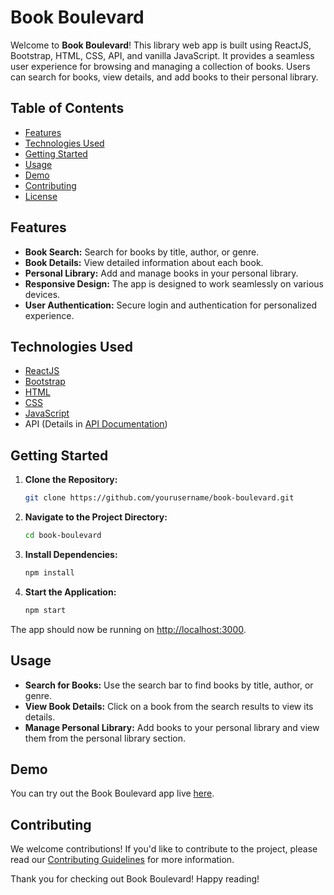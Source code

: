 # Book Boulevard

Welcome to **Book Boulevard**! This library web app is built using ReactJS, Bootstrap, HTML, CSS, API, and vanilla JavaScript. It provides a seamless user experience for browsing and managing a collection of books. Users can search for books, view details, and add books to their personal library.

## Table of Contents

- [Features](#features)
- [Technologies Used](#technologies-used)
- [Getting Started](#getting-started)
- [Usage](#usage)
- [Demo](#demo)
- [Contributing](#contributing)
- [License](#license)

## Features

- **Book Search:** Search for books by title, author, or genre.
- **Book Details:** View detailed information about each book.
- **Personal Library:** Add and manage books in your personal library.
- **Responsive Design:** The app is designed to work seamlessly on various devices.
- **User Authentication:** Secure login and authentication for personalized experience.

## Technologies Used

- [ReactJS](https://reactjs.org/)
- [Bootstrap](https://getbootstrap.com/)
- [HTML](https://developer.mozilla.org/en-US/docs/Web/HTML)
- [CSS](https://developer.mozilla.org/en-US/docs/Web/CSS)
- [JavaScript](https://developer.mozilla.org/en-US/docs/Web/JavaScript)
- API (Details in [API Documentation](#api-documentation))

## Getting Started

1. **Clone the Repository:**
    ```bash
    git clone https://github.com/yourusername/book-boulevard.git
    ```

2. **Navigate to the Project Directory:**
    ```bash
    cd book-boulevard
    ```

3. **Install Dependencies:**
    ```bash
    npm install
    ```

4. **Start the Application:**
    ```bash
    npm start
    ```

The app should now be running on [http://localhost:3000](http://localhost:3000).

## Usage

- **Search for Books:** Use the search bar to find books by title, author, or genre.
- **View Book Details:** Click on a book from the search results to view its details.
- **Manage Personal Library:** Add books to your personal library and view them from the personal library section.

## Demo

You can try out the Book Boulevard app live [here](https://your-demo-site-url.com).

## Contributing

We welcome contributions! If you'd like to contribute to the project, please read our [Contributing Guidelines](CONTRIBUTING.md) for more information.

Thank you for checking out Book Boulevard! Happy reading!
